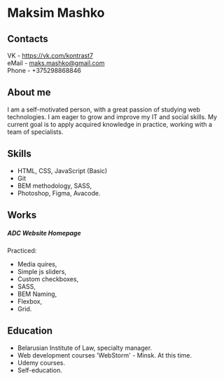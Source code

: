 # Maksim Mashko

## Contacts
VK - https://vk.com/kontrast7  
eMail - maks.mashko@gmail.com  
Phone - +375298868846  

## About me
I am a self-motivated person, with a great passion of studying web technologies. I am eager to grow and improve my IT and social skills. My current goal is to apply acquired knowledge in practice, working with a team of specialists.

## Skills
- HTML, CSS, JavaScript (Basic)  
- Git  
- BEM methodology, SASS,  
- Photoshop, Figma, Avacode.  

## Works
##### ADC Website Homepage
Practiced:
* Media quires, 
* Simple js sliders, 
* Custom checkboxes, 
* SASS, 
* BEM Naming, 
* Flexbox, 
* Grid.

## Education
- Belarusian Institute of Law, specialty manager.
- Web development courses 'WebStorm' - Minsk. At this time.
- Udemy courses. 
- Self-education.
